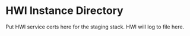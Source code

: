# HWI Instance Directory

Put HWI service certs here for the staging stack. HWI will log to file here.